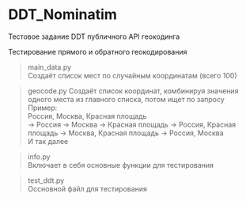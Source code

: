 # DDT_Nominatim
Тестовое задание
DDT публичного API геокодинга  
  
Тестирование прямого и обратного геокодирования  
  
> main_data.py  
Создаёт список мест по случайным координатам (всего 100)  
  
> geocode.py
Создаёт список координат, комбинируя значения одного места из главного списка, потом ищет по запросу  
Пример:  
Россия, Москва, Красная площадь  
-> Россия -> Москва -> Красная площадь -> Россия, Красная площадь -> Москва, Красная площадь -> Россия, Москва  
И так далее  
  
> info.py  
Включает в себя основные функции для тестирования  
  
> test_ddt.py  
Оссновной файл для тестирования  
